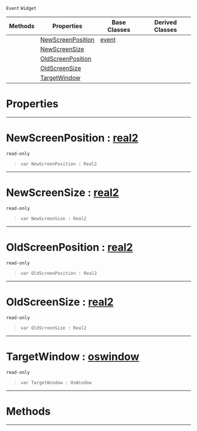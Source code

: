  `Event` `Widget`



|Methods|Properties|Base Classes|Derived Classes|
|---|---|---|---|
| |[ NewScreenPosition](https://github.com/ArendDanielek/ZeroDocsTest/blob/master/code_reference/class_reference/mainwindowtransformevent.markdown#newscreenposition-zero-e)|[event](https://github.com/ArendDanielek/ZeroDocsTest/blob/master/code_reference/class_reference/event.markdown)| |
| |[ NewScreenSize](https://github.com/ArendDanielek/ZeroDocsTest/blob/master/code_reference/class_reference/mainwindowtransformevent.markdown#newscreensize-zero-engin)| | |
| |[ OldScreenPosition](https://github.com/ArendDanielek/ZeroDocsTest/blob/master/code_reference/class_reference/mainwindowtransformevent.markdown#oldscreenposition-zero-e)| | |
| |[ OldScreenSize](https://github.com/ArendDanielek/ZeroDocsTest/blob/master/code_reference/class_reference/mainwindowtransformevent.markdown#oldscreensize-zero-engin)| | |
| |[ TargetWindow](https://github.com/ArendDanielek/ZeroDocsTest/blob/master/code_reference/class_reference/mainwindowtransformevent.markdown#targetwindow-zero-engine)| | |


 #  Properties


---  
 #  NewScreenPosition : [real2](https://github.com/ArendDanielek/ZeroDocsTest/blob/master/code_reference/zilch_base_types/real2.markdown)

 `read-only`

> 
> ``` lang=cpp, name=Zilch
> var NewScreenPosition : Real2


---  
 #  NewScreenSize : [real2](https://github.com/ArendDanielek/ZeroDocsTest/blob/master/code_reference/zilch_base_types/real2.markdown)

 `read-only`

> 
> ``` lang=cpp, name=Zilch
> var NewScreenSize : Real2


---  
 #  OldScreenPosition : [real2](https://github.com/ArendDanielek/ZeroDocsTest/blob/master/code_reference/zilch_base_types/real2.markdown)

 `read-only`

> 
> ``` lang=cpp, name=Zilch
> var OldScreenPosition : Real2


---  
 #  OldScreenSize : [real2](https://github.com/ArendDanielek/ZeroDocsTest/blob/master/code_reference/zilch_base_types/real2.markdown)

 `read-only`

> 
> ``` lang=cpp, name=Zilch
> var OldScreenSize : Real2


---  
 #  TargetWindow : [oswindow](https://github.com/ArendDanielek/ZeroDocsTest/blob/master/code_reference/class_reference/oswindow.markdown)

 `read-only`

> 
> ``` lang=cpp, name=Zilch
> var TargetWindow : OsWindow


---  
 #  Methods


---  
 
  
  
  
  
  
  
  

 